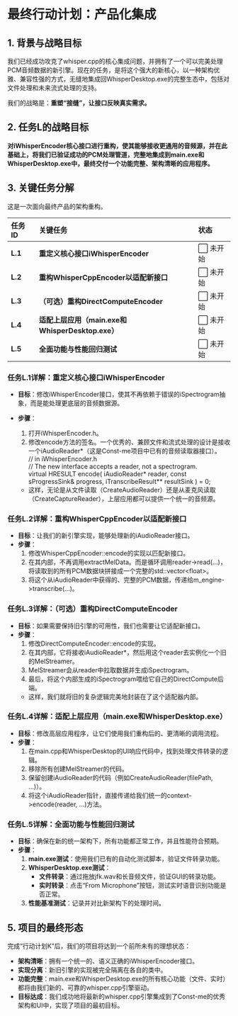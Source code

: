 # **最终行动计划：产品化集成**

## **1\. 背景与战略目标**

我们已经成功攻克了whisper.cpp的核心集成问题，并拥有了一个可以完美处理PCM音频数据的新引擎。现在的任务，是将这个强大的新核心，以一种架构优雅、兼容性强的方式，无缝地集成回WhisperDesktop.exe的完整生态中，包括对文件处理和未来流式处理的支持。

我们的战略是：**重塑“接缝”，让接口反映真实需求。**

## **2\. 任务L的战略目标**

**对iWhisperEncoder核心接口进行重构，使其能够接收更通用的音频源，并在此基础上，将我们已验证成功的PCM处理管道，完整地集成到main.exe和WhisperDesktop.exe中，最终交付一个功能完整、架构清晰的应用程序。**

## **3\. 关键任务分解**

这是一次面向最终产品的架构重构。

| 任务 ID | 关键任务 | 状态 |
| :---- | :---- | :---- |
| **L.1** | **重定义核心接口iWhisperEncoder** | ⬜ 未开始 |
| **L.2** | **重构WhisperCppEncoder以适配新接口** | ⬜ 未开始 |
| **L.3** | **（可选）重构DirectComputeEncoder** | ⬜ 未开始 |
| **L.4** | **适配上层应用（main.exe和WhisperDesktop.exe）** | ⬜ 未开始 |
| **L.5** | **全面功能与性能回归测试** | ⬜ 未开始 |

### **任务L.1详解：重定义核心接口iWhisperEncoder**

* **目标**：修改iWhisperEncoder接口，使其不再依赖于错误的iSpectrogram抽象，而是能处理更底层的音频数据源。  
* **步骤**：  
  1. 打开iWhisperEncoder.h。  
  2. 修改encode方法的签名。一个优秀的、兼顾文件和流式处理的设计是接收一个iAudioReader\*（这是Const-me项目中已有的音频读取器接口）。  
     // in iWhisperEncoder.h  
     // The new interface accepts a reader, not a spectrogram.  
     virtual HRESULT encode( iAudioReader\* reader, const sProgressSink& progress, iTranscribeResult\*\* resultSink ) \= 0;

  * 这样，无论是从文件读取（CreateAudioReader）还是从麦克风读取（CreateCaptureReader），上层应用都可以提供一个统一的音频源。

### **任务L.2详解：重构WhisperCppEncoder以适配新接口**

* **目标**：让我们的新引擎实现，能够处理新的iAudioReader接口。  
* **步骤**：  
  1. 修改WhisperCppEncoder::encode的实现以匹配新接口。  
  2. 在其内部，不再调用extractMelData。而是循环调用reader-\>read(...)，将读取到的所有PCM数据块拼接成一个完整的std::vector\<float\>。  
  3. 将这个从iAudioReader中获得的、完整的PCM数据，传递给m\_engine-\>transcribe(...)。

### **任务L.3详解：（可选）重构DirectComputeEncoder**

* **目标**：如果需要保持旧引擎的可用性，我们也需要让它适配新接口。  
* **步骤**：  
  1. 修改DirectComputeEncoder::encode的实现。  
  2. 在其内部，它将接收iAudioReader\*，然后用这个reader去实例化一个旧的MelStreamer。  
  3. MelStreamer会从reader中拉取数据并生成iSpectrogram。  
  4. 最后，将这个内部生成的iSpectrogram喂给它自己的DirectCompute后端。  
  * 这样，我们就将旧的复杂逻辑完美地封装在了这个适配器内部。

### **任务L.4详解：适配上层应用（main.exe和WhisperDesktop.exe）**

* **目标**：修改高层应用程序，让它们使用我们重构后的、更清晰的调用流程。  
* **步骤**：  
  1. 在main.cpp和WhisperDesktop的UI响应代码中，找到处理文件转录的逻辑。  
  2. 移除所有创建MelStreamer的代码。  
  3. 保留创建iAudioReader的代码（例如CreateAudioReader(filePath, ...)）。  
  4. 将这个iAudioReader指针，直接传递给我们统一的context-\>encode(reader, ...)方法。

### **任务L.5详解：全面功能与性能回归测试**

* **目标**：确保在新的统一架构下，所有功能都正常工作，并且性能符合预期。  
* **步骤**：  
  1. **main.exe测试**：使用我们已有的自动化测试脚本，验证文件转录功能。  
  2. **WhisperDesktop.exe测试**：  
     * **文件转录**：通过拖放jfk.wav和长音频文件，验证GUI的转录功能。  
     * **实时转录**：点击“From Microphone”按钮，测试实时语音识别功能是否正常。  
  3. **性能基准测试**：记录并对比新架构下的处理时间。

## **5\. 项目的最终形态**

完成“行动计划K”后，我们的项目将达到一个前所未有的理想状态：

* **架构清晰**：拥有一个统一的、语义正确的iWhisperEncoder接口。  
* **实现分离**：新旧引擎的实现被完全隔离在各自的类中。  
* **功能完整**：main.exe和WhisperDesktop.exe的所有核心功能（文件、实时）都将由我们新的、可靠的whisper.cpp引擎驱动。  
* **目标达成**：我们成功地将最新的whisper.cpp引擎集成到了Const-me的优秀架构和UI中，实现了项目的最初目标。